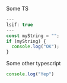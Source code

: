 Some TS

```ts
---
lsif: true
---
const myString = "";
if (myString) {
  console.log("OK");
}
```

Some other typescript

```typescript
console.log("Yep")
```
